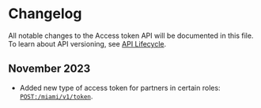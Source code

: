 <!-- START_METADATA
---
title: Access token API changelog
description: All notable changes to the Access token API will be documented in this file.
sidebar_label: Changelog
sidebar_position: 26
pagination_next: null
pagination_prev: null
---
END_METADATA -->

# Changelog

All notable changes to the Access token API will be documented in this file.
To learn about API versioning, see
[API Lifecycle](https://developer.vippsmobilepay.com/docs/knowledge-base/api-lifecycle/).

## November 2023

* Added new type of access token for partners in certain roles: [`POST:/miami/v1/token`][token-endpoint].

[token-endpoint]: https://developer.vippsmobilepay.com/api/access-token#tag/Token-endpoint/operation/fetchToken
